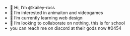 - 👋 Hi, I’m @kailey-ross
- 👀 I’m interested in animaiton and videogames
- 🌱 I’m currently learning web design
- 💞️ I’m looking to collaborate on nothing, this is for school
- you can reach me on discord at their gods now #0454

<!---
kailey-ross/kailey-ross is a ✨ special ✨ repository because its `README.md` (this file) appears on your GitHub profile.
You can click the Preview link to take a look at your changes.
--->
